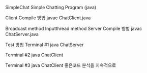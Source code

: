 SimpleChat Simple Chatting Program (java)

Client Compile 방법 javac ChatClient.java

Broadcast method
Inputthread method
Server Compile 방법 javac ChatServer.java

Test 방법 Terminal #1 java ChatServer

Terminal #2 java ChatClient

Terminal #3 java ChatClient
좋은코드 분석을 지속적으로
